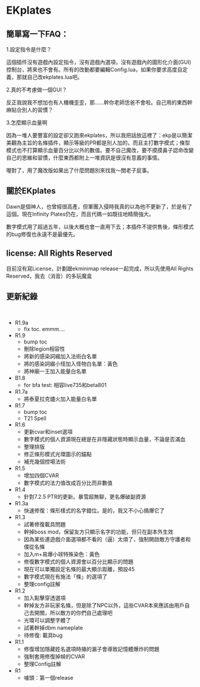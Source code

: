 # EKplates

## 簡單寫一下FAQ：

1.設定指令是什麼？

這個插件沒有遊戲內設定指令，沒有遊戲內選項，沒有遊戲內的圖形化介面(GUI)控制台，將來也不會有。所有的改動都要編輯Config.lua，如果你要求高度自定義，那就自己改ekplates.lua吧。

2.真的不考慮做一個GUI？

反正我說我不想加也有人機機歪歪，那......幹你老師恁爸不會啦。自己用的東西幹麻貼合別人的習慣？

3.怎麼顯示血量啊

因為一堆人要豐富的設定卻又跑來ekplates，所以我把話放這裡了：ekp是以簡潔美觀為主旨的名條插件，顯示等級的PR都是別人加的，而且主打數字模式；條型模式也不打算顯示血量百分比以外的數值。要不自己魔改，要不摸摸鼻子認命改變自己的思維和習慣，什麼東西都附上一堆資訊是很沒有意義的事情。

喔對了，用了魔改版如果出了什麼問題別來找我～關老子屁事。

## 關於EKplates

Dawn是個神人，也曾經很高產，但軍團入侵時我真的以為他不更新了，於是有了這個。現在Infinity Plates仍在，而且代碼一如既往地精簡強大。

數字模式用了超過五年，以後大概也會一直用下去；本插件不提供售後，條形模式的bug修復也永遠不是最優先。

## license: All Rights Reserved

目前沒有寫License，計劃跟ekminimap release一起完成，所以先使用All Rights Reserved，我去（消音）的多玩魔盒

## 更新紀錄
  
* R1.9a
    * fix toc. emmm....
* R1.9
    * bump toc
    * 刪除legion相容性
    * 將新的感染詞綴加入法術白名單
    * 將的感染詞綴小怪加入怪物白名單：黃色
    * 將神廟一王加入能量白名單
* B1.8
    * for bfa test: 相容live735和beta801
* R1.7a  
    * 將泰夏拉克燼火加入能量白名單  
* R1.7  
    * bump toc  
    * T21 Spell  
* R1.6  
    * 更新cvar和inset選項  
    * 數字模式的個人資源現在總是在非隱藏狀態時顯示血量，不論是否滿血  
    * 整理排版  
    * 修正條形模式光環圖示的錨點  
    * 補充幾個控場法術  
* R1.5  
    * 增加四個CVAR  
    * 數字模式的法力值改成百分比而非數值  
* R1.4  
    * 針對7.2.5 PTR的更新。暴雪超無聊，更名爆破副資源  
* R1.3a  
    * 快速修復：條形樣式的名字錯位。是的，我又不小心搞爆它了  
* R1.3  
    * 試著修復載具問題  
    * 幹掉boss mod，保留友方只顯示名字的功能，但只在副本外生效  
    * 因為某些連遊戲介面選項都不看的（逼）太煩了，強制開啟敵方守護者和僕從名條  
    * 加入m+易爆小球特殊染色：黃色
    * 修復數字模式的個人資源會以百分比顯示的問題  
    * 現在可以單獨設定名條的最大顯示距離，預設45  
    * 數字模式現在有施法「條」的選項了  
    * 整理config註解  
* R1.2  
    * 加入點擊穿透選項  
    * 幹掉友方非玩家名條，但是除了NPC以外，這些CVAR本來應該由用戶自己去開關，所以敵方的你們自己處理吧  
    * 光環可以調整字體了  
    * 試著幹掉dbm nameplate  
    * 待修復: 載具bug  
* R1.1  
    * 修復增加隱藏姓名選項時捅的漏子會導致記憶體爆炸的問題  
    * 強制套用修復掉幀的CVAR  
    * 整理Config註解  
* R1  
    * 噱頭：第一個release  
